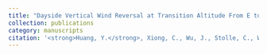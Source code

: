 ```yaml
---
title: "Dayside Vertical Wind Reversal at Transition Altitude From E to F Regions Observed by the ICON Satellite"
collection: publications
category: manuscripts
citation: '<strong>Huang, Y.</strong>, Xiong, C., Wu, J., Stolle, C., Wang, F., Zheng, Y., et al. (2023). Dayside Vertical Wind Reversal at Transition Altitude From E to F Regions Observed by the ICON Satellite. Earth and Space Science, 10(5), e2023EA002836. <a href="https://doi.org/10.1029/2023EA002836" target="_blank" rel="noopener">https://doi.org/10.1029/2023EA002836</a>'
---
```

